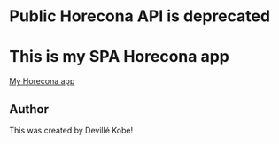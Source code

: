 # Public Horecona API is deprecated
# This is my SPA Horecona app
[My Horecona app](https://admiring-davinci-fb360a.netlify.app/)

## Author
This was created by Devillé Kobe!
